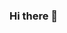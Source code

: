 ### Hi there 👋

<!--
**odCristian/odCristian** is a ✨ _special_ ✨ repository because its `README.md` (this file) appears on your GitHub profile.

Here are some ideas to get you started:

- 🔭 I’m currently working on ...
- 🌱 I’m currently learning ...
- 👯 I’m looking to collaborate on ...
- 🤔 I’m looking for help with ...
- 💬 Ask me about ...https://www.google.com/url?sa=i&url=https%3A%2F%2Fknowyourmeme.com%2Fmemes%2Fhackerman&psig=AOvVaw1Z35QsVqa6Y1p5IePz1BWm&ust=1610710346084000&source=images&cd=vfe&ved=0CAIQjRxqFwoTCNC9kuapm-4CFQAAAAAdAAAAABAJ
- 📫 How to reach me: ...
- 😄 Pronouns: ...
- ⚡ Fun fact: ...
-->

